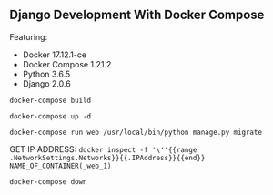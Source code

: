 ## Django Development With Docker Compose

Featuring:

- Docker 17.12.1-ce
- Docker Compose 1.21.2
- Python 3.6.5
- Django 2.0.6


`docker-compose build`

`docker-compose up -d`

`docker-compose run web /usr/local/bin/python manage.py migrate`

GET IP ADDRESS: `docker inspect -f '\''{{range .NetworkSettings.Networks}}{{.IPAddress}}{{end}} NAME_OF_CONTAINER(_web_1)`

`docker-compose down`